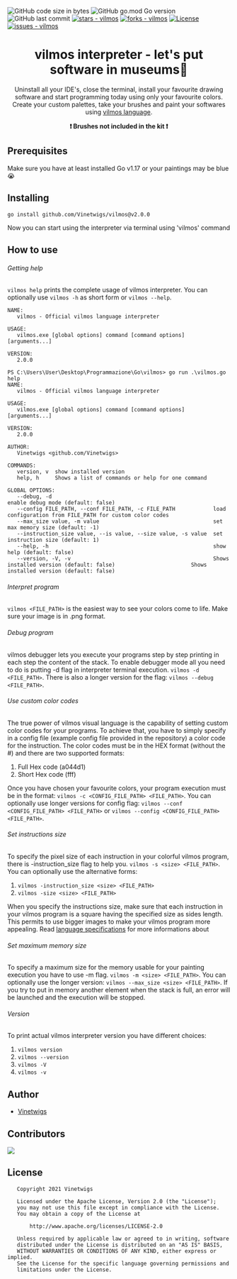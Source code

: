 
![GitHub code size in bytes](https://img.shields.io/github/languages/code-size/Vinetwigs/vilmos)
![GitHub go.mod Go version](https://img.shields.io/github/go-mod/go-version/Vinetwigs/vilmos)
![GitHub last commit](https://img.shields.io/github/last-commit/Vinetwigs/vilmos)
[![stars - vilmos](https://img.shields.io/github/stars/Vinetwigs/vilmos?style=social)](https://github.com/Vinetwigs/vilmos)
[![forks - vilmos](https://img.shields.io/github/forks/Vinetwigs/vilmos?style=social)](https://github.com/Vinetwigs/vilmos)
[![License](https://img.shields.io/badge/License-Apache_License_2.0-orange)](#license)
[![issues - vilmos](https://img.shields.io/github/issues/Vinetwigs/vilmos)](https://github.com/Vinetwigs/vilmos/issues)

<div>
   <h1 align="center">
      vilmos interpreter - let's put software in museums🎨
   </h1>
</div>

<div align="center">
   Uninstall all your IDE's, close the terminal, install your favourite drawing software and start programming today using only your favourite colors.
   Create your custom palettes, take your brushes and paint your softwares using <a href="./LANGUAGE.md">vilmos language</a>.
   
   <strong>:exclamation: Brushes not included in the kit :exclamation:</strong>
</div>

## Prerequisites
Make sure you have at least installed Go v1.17 or your paintings may be blue :sob:

## Installing
```
go install github.com/Vinetwigs/vilmos@v2.0.0
```
Now you can start using the interpreter via terminal using 'vilmos' command

## How to use
###### Getting help
`vilmos help` prints the complete usage of vilmos interpreter. You can optionally use `vilmos -h` as short form or `vilmos --help`.

```
NAME:
   vilmos - Official vilmos language interpreter

USAGE:
   vilmos.exe [global options] command [command options] [arguments...]

VERSION:
   2.0.0

PS C:\Users\User\Desktop\Programmazione\Go\vilmos> go run .\vilmos.go help
NAME:
   vilmos - Official vilmos language interpreter

USAGE:
   vilmos.exe [global options] command [command options] [arguments...]

VERSION:
   2.0.0

AUTHOR:
   Vinetwigs <github.com/Vinetwigs>

COMMANDS:
   version, v  show installed version
   help, h     Shows a list of commands or help for one command

GLOBAL OPTIONS:
   --debug, -d                                                   enable debug mode (default: false)
   --config FILE_PATH, --conf FILE_PATH, -c FILE_PATH            load configuration from FILE_PATH for custom color codes
   --max_size value, -m value                                    set max memory size (default: -1)
   --instruction_size value, --is value, --size value, -s value  set instruction size (default: 1)
   --help, -h                                                    show help (default: false)
   --version, -V, -v                                             Shows installed version (default: false)                        Shows installed version (default: false)
```

###### Interpret program
`vilmos <FILE_PATH>` is the easiest way to see your colors come to life. Make sure your image is in .png format.

###### Debug program
vilmos debugger lets you execute your programs step by step printing in each step the content of the stack.
To enable debugger mode all you need to do is putting -d flag in interpreter terminal execution.
`vilmos -d <FILE_PATH>`.
There is also a longer version for the flag: `vilmos --debug <FILE_PATH>`.

###### Use custom color codes
The true power of vilmos visual language is the capability of setting custom color codes for your programs.
To achieve that, you have to simply specify in a config file (example config file provided in the repository) a color code for the instruction.
The color codes must be in the HEX format (without the #) and there are two supported formats:

1. Full Hex code (a044d1)
2. Short Hex code (fff)

Once you have chosen your favourite colors, your program execution must be in the format:
`vilmos -c <CONFIG_FILE_PATH> <FILE_PATH>`.
You can optionally use longer versions for config flag:
`vilmos --conf <CONFIG_FILE_PATH> <FILE_PATH>` or `vilmos --config <CONFIG_FILE_PATH> <FILE_PATH>`.

###### Set instructions size
To specify the pixel size of each instruction in your colorful vilmos program, there is -instruction_size flag to help you.
`vilmos -s <size> <FILE_PATH>`. You can optionally use the alternative forms:
1. `vilmos -instruction_size <size> <FILE_PATH>`
2. `vilmos -size <size> <FILE_PATH>`

When you specify the instructions size, make sure that each instruction in your vilmos program is a square having the specified size as sides length. This permits to use bigger images to make your vilmos program more appealing.
Read [language specifications](https://github.com/Vinetwigs/vilmos/blob/main/LANGUAGE.md) for more informations about 

###### Set maximum memory size
To specify a maximum size for the memory usable for your painting execution you have to use -m flag.
`vilmos -m <size> <FILE_PATH>`.
You can optionally use the longer version: `vilmos --max_size <size> <FILE_PATH>`.
If you try to put in memory another element when the stack is full, an error will be launched and the execution will be stopped.

###### Version
To print actual vilmos interpreter version you have different choices:
1. `vilmos version`
2. `vilmos --version`
3. `vilmos -V`
4. `vilmos -v`

## Author
- [Vinetwigs](https://github.com/Vinetwigs)

## Contributors
<a href="https://github.com/Vinetwigs/vilmos/graphs/contributors">
  <img src="https://contrib.rocks/image?repo=Vinetwigs/vilmos" />
</a>

## License
```text
   Copyright 2021 Vinetwigs

   Licensed under the Apache License, Version 2.0 (the "License");
   you may not use this file except in compliance with the License.
   You may obtain a copy of the License at

       http://www.apache.org/licenses/LICENSE-2.0

   Unless required by applicable law or agreed to in writing, software
   distributed under the License is distributed on an "AS IS" BASIS,
   WITHOUT WARRANTIES OR CONDITIONS OF ANY KIND, either express or implied.
   See the License for the specific language governing permissions and
   limitations under the License.
```
